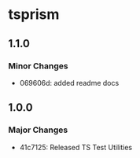 # tsprism

## 1.1.0

### Minor Changes

- 069606d: added readme docs

## 1.0.0

### Major Changes

- 41c7125: Released TS Test Utilities
